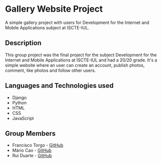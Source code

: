 # Gallery Website Project
A simple gallery project with users for Development for the Internet and Mobile Applications subject at ISCTE-IUL.

## Description
This group project was the final project for the subject Development for the Internet and Mobile Applications at ISCTE-IUL and had a 20/20 grade.
It's a simple website where an user can create an account, publish photos, comment, like photos and follow other users.

## Languages and Technologies used
- Django
- Python
- HTML
- CSS
- JavaScript

## Group Members
- Francisco Torgo - [GitHub](https://github.com/TRODSft)
- Mário Cao - [GitHub](https://github.com/kreativermario)
- Rui Duarte - [GitHub](https://github.com/Ruisth)
